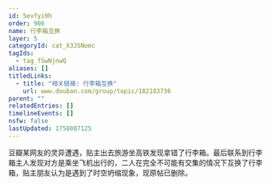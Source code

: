 ```yaml
---
id: 5evfyi9h
order: 906
name: 行李箱互换
layer: 5
categoryId: cat_X3JSNomc
tagIds:
  - tag_fSwNjnwQ
aliases: []
titledLinks:
  - title: "相关链接: 行李箱互换"
    url: www.douban.com/group/topic/182183736
parent: ""
relatedEntries: []
timelineEvents: []
nsfw: false
lastUpdated: 1758087125
---
```


豆瓣某网友的灵异遭遇，贴主出去旅游坐高铁发现拿错了行李箱。最后联系到行李箱主人发现对方是乘坐飞机出行的，二人在完全不可能有交集的情况下互换了行李箱，贴主朋友认为是遇到了时空坍缩现象，现原帖已删除。